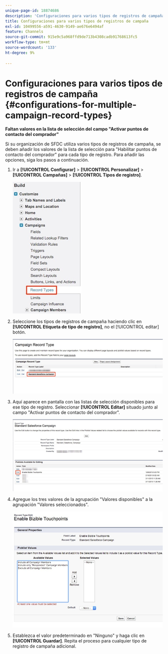 ```yaml
---
unique-page-id: 18874686
description: 'Configuraciones para varios tipos de registros de campaña: [!DNL Marketo Measure]'
title: Configuraciones para varios tipos de registros de campaña
exl-id: 10499556-a591-4630-9149-ae676e6494af
feature: Channels
source-git-commit: 915e9c5a968ffd9de713b4308cadb91768613fc5
workflow-type: tm+mt
source-wordcount: '133'
ht-degree: 9%

---
```


# Configuraciones para varios tipos de registros de campaña {#configurations-for-multiple-campaign-record-types}

**Faltan valores en la lista de selección del campo &quot;Activar puntos de contacto del comprador&quot;**

Si su organización de SFDC utiliza varios tipos de registros de campaña, se deben añadir los valores de la lista de selección para &quot;Habilitar puntos de contacto del comprador&quot; para cada tipo de registro. Para añadir las opciones, siga los pasos a continuación.

1. Ir a **[!UICONTROL Configurar]** > **[!UICONTROL Personalizar]** > **[!UICONTROL Campañas]** > **[!UICONTROL Tipos de registro]**.

   ![](assets/1.jpg)

1. Seleccione los tipos de registros de campaña haciendo clic en **[!UICONTROL Etiqueta de tipo de registro]**, no el [!UICONTROL editar] botón.

   ![](assets/2.jpg)

1. Aquí aparece en pantalla con las listas de selección disponibles para ese tipo de registro. Seleccionar **[!UICONTROL Editar]** situado junto al campo &quot;Activar puntos de contacto del comprador&quot;.

   ![](assets/3.jpg)

1. Agregue los tres valores de la agrupación &quot;Valores disponibles&quot; a la agrupación &quot;Valores seleccionados&quot;.

   ![](assets/4.jpg)

1. Establezca el valor predeterminado en &quot;Ninguno&quot; y haga clic en **[!UICONTROL Guardar]**. Repita el proceso para cualquier tipo de registro de campaña adicional.
